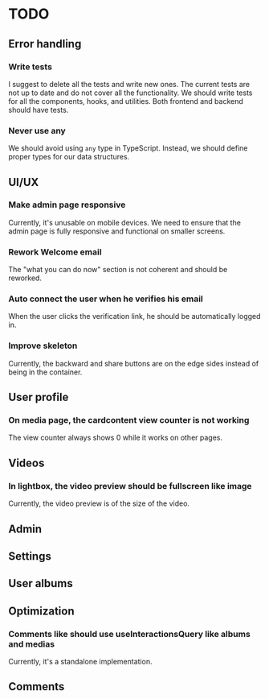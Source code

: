 # TODO

## Error handling

### Write tests

I suggest to delete all the tests and write new ones. The current tests are not up to date and do not cover all the functionality. We should write tests for all the components, hooks, and utilities. Both frontend and backend should have tests.

### Never use any

We should avoid using `any` type in TypeScript. Instead, we should define proper types for our data structures.

## UI/UX

### Make admin page responsive

Currently, it's unusable on mobile devices. We need to ensure that the admin page is fully responsive and functional on smaller screens.

### Rework Welcome email

The "what you can do now" section is not coherent and should be reworked.

### Auto connect the user when he verifies his email

When the user clicks the verification link, he should be automatically logged in.

### Improve skeleton

Currently, the backward and share buttons are on the edge sides instead of being in the container.

## User profile

### On media page, the cardcontent view counter is not working

The view counter always shows 0 while it works on other pages.

## Videos

### In lightbox, the video preview should be fullscreen like image

Currently, the video preview is of the size of the video.

## Admin

## Settings

## User albums

## Optimization

### Comments like should use useInteractionsQuery like albums and medias

Currently, it's a standalone implementation.

## Comments
